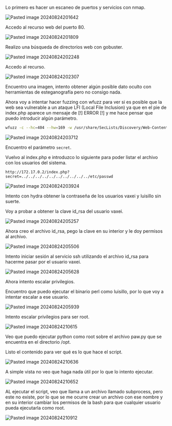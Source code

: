 Lo primero es hacer un escaneo de puertos y servicios con nmap.

![Pasted image 20240824201642](https://github.com/user-attachments/assets/fdc1fb7b-e0fd-4c0a-bc91-fe050fa6e971)

Accedo al recurso web del puerto 80.

![Pasted image 20240824201809](https://github.com/user-attachments/assets/c2cec612-a4d0-4bec-8d07-dffc38a9eaaa)

Realizo una búsqueda de directorios web con gobuster.

![Pasted image 20240824202248](https://github.com/user-attachments/assets/c19ba03a-244d-448c-a83d-70dfd66fb78f)

Accedo al recurso.

![Pasted image 20240824202307](https://github.com/user-attachments/assets/e3b01dfe-177b-43a0-a92f-9d86724cda86)

Encuentro una imagen, intento obtener algún posible dato oculto con herramientas de esteganografía pero no consigo nada.

Ahora voy a intentar hacer fuzzing con wfuzz para ver si es posible que la web sea vulnerable a un ataque LFI (Local File Inclusion) ya que en el pie de index.php aparece un mensaje de [!] ERROR [!] y me hace pensar que puedo introducir algún parámetro.

```bash
wfuzz -c --hc=404 --hw=169 -w /usr/share/SecLists/Discovery/Web-Content/directory-list-lowercase-2.3-medium.txt http://172.17.0.2/index.php?FUZZ=../../../../../../../../../etc/passwd

```
![Pasted image 20240824203712](https://github.com/user-attachments/assets/c6821ff6-92da-4601-a086-f6f94e9fead4)

Encuentro el parámetro `secret`.

Vuelvo al index.php e introduzco lo siguiente para poder listar el archivo con los usuarios del sistema.

```
http://172.17.0.2/index.php?secret=../../../../../../../../../../etc/passwd
```

![Pasted image 20240824203924](https://github.com/user-attachments/assets/5b1f1a46-c240-4192-9232-64db9a6e9306)

Intento con hydra obtener la contraseña de los usuarios vaxei y luisillo sin suerte.

Voy a probar a obtener la clave id_rsa del usuario vaxei.

![Pasted image 20240824205257](https://github.com/user-attachments/assets/ad456b06-830d-4d95-8546-8f623eaf16d6)

Ahora creo el archivo id_rsa, pego la clave en su interior y le doy permisos al archivo.

![Pasted image 20240824205506](https://github.com/user-attachments/assets/25e75efa-d68a-427e-948b-40e6f0c4fad6)

Intento iniciar sesión al servicio ssh utilizando el archivo id_rsa para hacerme pasar por el usuario vaxei.

![Pasted image 20240824205628](https://github.com/user-attachments/assets/7eb4a349-8b0b-4421-9634-12e20748c324)

Ahora intento escalar privilegios.

Encuentro que puedo ejecutar el binario perl como luisillo, por lo que voy a intentar escalar a ese usuario.

![Pasted image 20240824205939](https://github.com/user-attachments/assets/f6b0cc90-d255-4857-b66f-c34bcaf5ff27)

Intento escalar privilegios para ser root.

![Pasted image 20240824210615](https://github.com/user-attachments/assets/24e8ffd4-2227-4069-9dff-b63fc9629b3a)

Veo que puedo ejecutar python como root sobre el archivo paw.py que se encuentra en el directorio /opt.

Listo el contenido para ver qué es lo que hace el script.

![Pasted image 20240824210636](https://github.com/user-attachments/assets/ffcb8f6f-3cda-4cd0-94fc-b9abeb89f7d8)

A simple vista no veo que haga nada útil por lo que lo intento ejecutar.

![Pasted image 20240824210652](https://github.com/user-attachments/assets/46cf0c3c-6d9d-433a-b435-a3814d229973)

AL ejecutar el script, veo que llama a un archivo llamado subprocess, pero este no existe, por lo que se me ocurre crear un archivo con ese nombre y en su interior cambiar los permisos de la bash para que cualquier usuario pueda ejecutarla como root.

![Pasted image 20240824210912](https://github.com/user-attachments/assets/76e7dc95-57fa-4aa6-a76d-4d2464e2cc36)
